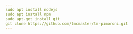 ```yaml
---
sudo apt install nodejs
sudo apt install npm
sudo apt-get install git
git clone https://github.com/tmcmaster/tm-pimoroni.git
---
```

